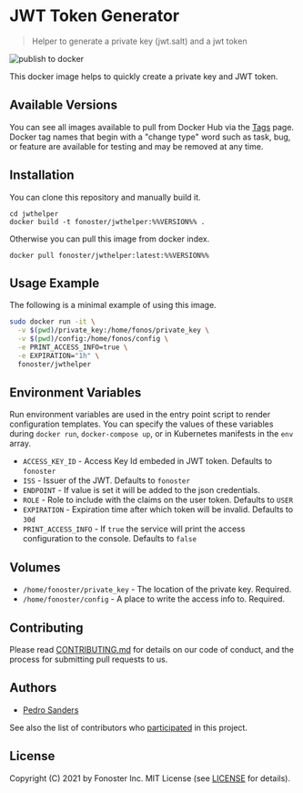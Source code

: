 # JWT Token Generator

> Helper to generate a private key (jwt.salt) and a jwt token

![publish to docker](https://github.com/fonoster/jwthelper/workflows/publish%20to%20docker%20hub/badge.svg)

This docker image helps to quickly create a private key and JWT token.

## Available Versions

You can see all images available to pull from Docker Hub via the [Tags](https://hub.docker.com/repository/registry-1.docker.io/fonoster/jwthelper/tags?page=1) page. Docker tag names that begin with a "change type" word such as task, bug, or feature are available for testing and may be removed at any time.

## Installation

You can clone this repository and manually build it.

```
cd jwthelper
docker build -t fonoster/jwthelper:%%VERSION%% .
```

Otherwise you can pull this image from docker index.

```
docker pull fonoster/jwthelper:latest:%%VERSION%%
```

## Usage Example

The following is a minimal example of using this image.

```bash
sudo docker run -it \
  -v $(pwd)/private_key:/home/fonos/private_key \
  -v $(pwd)/config:/home/fonos/config \
  -e PRINT_ACCESS_INFO=true \
  -e EXPIRATION="1h" \
  fonoster/jwthelper
```

## Environment Variables

Run environment variables are used in the entry point script to render configuration templates. You can specify the values of these variables during `docker run`, `docker-compose up`, or in Kubernetes manifests in the `env` array.

- `ACCESS_KEY_ID` - Access Key Id embeded in JWT token. Defaults to `fonoster`
- `ISS` - Issuer of the JWT. Defaults to `fonoster`
- `ENDPOINT` - If value is set it will be added to the json credentials.
- `ROLE` - Role to include with the claims on the user token. Defaults to `USER`
- `EXPIRATION` - Expiration time after which token will be invalid. Defaults to `30d`
- `PRINT_ACCESS_INFO` - If `true` the service will print the access configuration to the console. Defaults to `false`

## Volumes

- `/home/fonoster/private_key` - The location of the private key. Required.
- `/home/fonoster/config` - A place to write the access info to. Required.

## Contributing

Please read [CONTRIBUTING.md](https://github.com/fonoster/fonoster/blob/master/CONTRIBUTING.md) for details on our code of conduct, and the process for submitting pull requests to us.

## Authors

- [Pedro Sanders](https://github.com/psanders)

See also the list of contributors who [participated](https://github.com/fonoster/certshelper/contributors) in this project.

## License

Copyright (C) 2021 by Fonoster Inc. MIT License (see [LICENSE](https://github.com/fonoster/fonoster/blob/master/LICENSE) for details).
